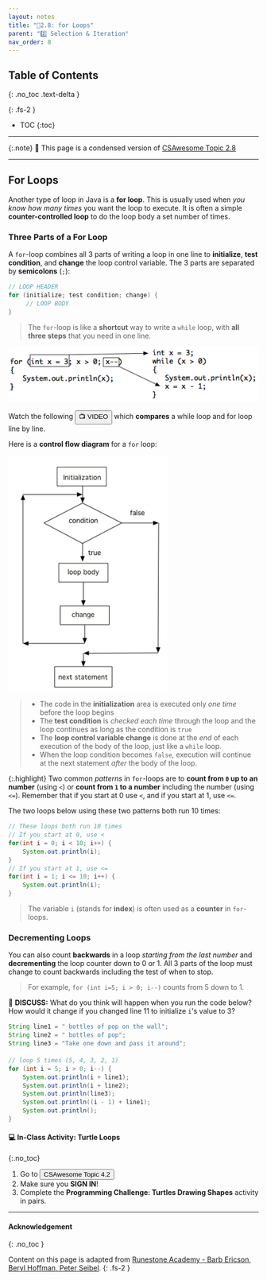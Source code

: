 ```yaml
---
layout: notes
title: "📓2.8: for Loops" 
parent: "2️⃣ Selection & Iteration"
nav_order: 8
---
```


## Table of Contents
{: .no_toc .text-delta }

{: .fs-2 }
- TOC
{:toc}

---

{:.note}
📖 This page is a condensed version of [CSAwesome Topic 2.8](https://runestone.academy/ns/books/published/csawesome2/topic-2-8-for-loops.html) 

---

## For Loops

Another type of loop in Java is a **for loop**. This is usually used when _you know how many times_ you want the loop to execute. It is often a simple **counter-controlled loop** to do the loop body a set number of times.

### Three Parts of a For Loop

<div class="imp" markdown="block">
  
A `for`-loop combines all 3 parts of writing a loop in one line to **initialize**, **test condition**, and **change** the loop control variable. The 3 parts are separated by **semicolons** (``;``):
```java
// LOOP HEADER
for (initialize; test condition; change) {
     // LOOP BODY
}
```
</div>

> The `for`-loop is like a **shortcut** way to write a `while` loop, with **all three steps** that you need in one line.

![image](Figures/compareForAndWhile.png)

Watch the following <a href="https://www.youtube.com/watch?v=SEDnzXeb2hU&list=PLHqz-wcqDQIEP6p1_0wOb9l9aQ0qFijrP&index=9&ab_channel=colleenlewis"><button class="btn">📺 VIDEO</button></a> which **compares** a while loop and for loop line by line.

Here is a **control flow diagram** for a `for` loop:

![image](Figures/ForLoopFlow.png)
> * The code in the **initialization** area is executed only _one time_ before the loop begins
> * The **test condition** is _checked each time_ through the loop and the loop continues as long as the condition is `true`
> * The **loop control variable change** is done at the _end_ of each execution of the body of the loop, just like a `while` loop.
> * When the loop condition becomes `false`, execution will continue at the next statement _after_ the body of the loop.

{:.highlight}
Two common _patterns_ in `for`-loops are to **count from `0` up to an number** (using `<`) or **count from `1` to a number** including the number (using `<=`). Remember that if you start at 0 use `<`, and if you start at 1, use `<=`. 

The two loops below using these two patterns both run 10 times: 
```java
// These loops both run 10 times
// If you start at 0, use <
for(int i = 0; i < 10; i++) {
    System.out.println(i);
}
// If you start at 1, use <=
for(int i = 1; i <= 10; i++) {
    System.out.println(i);
}
```
> The variable `i` (stands for **index**) is often used as a **counter** in `for`-loops.

### Decrementing Loops

You can also count **backwards** in a loop _starting from the last number_ and **decrementing** the loop counter down to 0 or 1. All 3 parts of the loop must change to count backwards including the test of when to stop. 
> For example, ``for (int i=5; i > 0; i--)`` counts from 5 down to 1.

<div class="task" markdown="block">

💬 **DISCUSS:** What do you think will happen when you run the code below? How would it change if you changed line 11 to initialize `i`'s value to 3? 

```java
String line1 = " bottles of pop on the wall";
String line2 = " bottles of pop";
String line3 = "Take one down and pass it around";

// loop 5 times (5, 4, 3, 2, 1)
for (int i = 5; i > 0; i--) {
    System.out.println(i + line1);
    System.out.println(i + line2);
    System.out.println(line3);
    System.out.println((i - 1) + line1);
    System.out.println();
}
```

</div>

#### 💻 In-Class Activity: Turtle Loops
{:.no_toc}

<div class="task" markdown="block">

1. Go to <a href="https://runestone.academy/ns/books/published/csawesome/Unit4-Iteration/topic-4-2-for-loops.html?mode=browsing"><button type="button" name="button" class="btn">CSAwesome Topic 4.2</button></a> 
2. Make sure you **SIGN IN**!
3. Complete the **Programming Challenge: Turtles Drawing Shapes** activity in pairs.

</div>

<!--
## For Loops

A `for` loop is a **count-controlled loop** — it runs a set number of times. In Java, a `for` loop has three parts inside parentheses:

```java
for (initialization; condition; update) {
    // loop body
}
````

1. **Initialization** – runs once at the start (e.g., `int i = 0`)
2. **Condition** – checked before each iteration; if false, the loop stops
3. **Update** – changes the loop control variable each time

---

## Example: Counting Up

<div class="task" markdown="block">

**Coding Exercise: Count from 1 to 5**

Type this in your Codespace and run it.

```java
for (int i = 1; i <= 5; i++) {
    System.out.println(i);
}
```

</div>

---

## Example: Counting Down

<div class="task" markdown="block">

**Coding Exercise: Countdown**

```java
for (int i = 5; i > 0; i--) {
    System.out.println(i);
}
System.out.println("Blastoff!");
```

</div>

---

## Using Loops with Arrays

<div class="task" markdown="block">

**Coding Exercise: Print an Array**

```java
int[] nums = {2, 4, 6, 8};

for (int i = 0; i < nums.length; i++) {
    System.out.println(nums[i]);
}
```

</div>

---

## Choosing While vs. For

* Use a `for` loop when you know exactly how many times to repeat.
* Use a `while` loop when repetition depends on a condition.

---

## Summary

* `for` loops combine initialization, condition, and update in one line.
* Ideal for counting a fixed number of times.
* Loop variable changes each iteration until the condition is false.

---

## AP Practice

<details>
<summary><strong>Question 1</strong></summary>

What does this loop print?

```java
for (int i = 0; i < 3; i++) {
    System.out.print(i + " ");
}
```

**Answer:** `0 1 2` — i starts at 0, increments to 2, stops at 3.

</details>

<details>
<summary><strong>Question 2</strong></summary>

Which loop is equivalent to:

```java
for (int i = 0; i < 5; i++) {
    System.out.println(i);
}
```

**Answer:**

```java
int i = 0;
while (i < 5) {
    System.out.println(i);
    i++;
}
```

</details>

-->

---

#### Acknowledgement
{: .no_toc }

Content on this page is adapted from [Runestone Academy - Barb Ericson, Beryl Hoffman, Peter Seibel](https://runestone.academy/ns/books/published/csawesome2/csawesome2.html).
{: .fs-2 }
